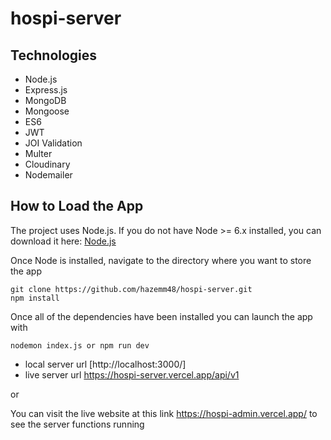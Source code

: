 # hospi-server

## Technologies

- Node.js
- Express.js
- MongoDB
- Mongoose
- ES6
- JWT
- JOI Validation
- Multer
- Cloudinary
- Nodemailer

## How to Load the App

The project uses Node.js. If you do not have Node >= 6.x installed, you can download it here: [Node.js](https://nodejs.org/en/)

Once Node is installed, navigate to the directory where you want to store the app
```
git clone https://github.com/hazemm48/hospi-server.git
npm install
```
Once all of the dependencies have been installed you can launch the app with
```
nodemon index.js or npm run dev
```
- local server url [http://localhost:3000/]
- live server url https://hospi-server.vercel.app/api/v1

or

You can visit the live website at this link https://hospi-admin.vercel.app/ to see the server functions running
